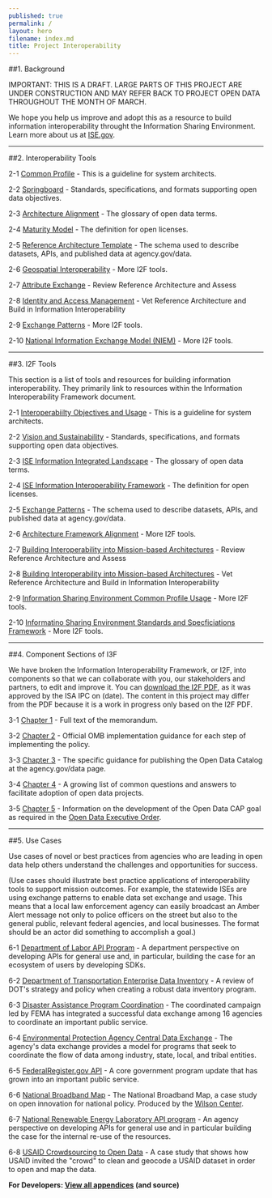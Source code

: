 ```yaml
---
published: true
permalink: /
layout: hero
filename: index.md
title: Project Interoperability
---
```


##1. Background

IMPORTANT: THIS IS A DRAFT. LARGE PARTS OF THIS PROJECT ARE UNDER CONSTRUCTION AND MAY REFER BACK TO PROJECT OPEN DATA THROUGHOUT THE MONTH OF MARCH.

We hope you help us improve and adopt this as a resource to build information interoperability throught the Information Sharing Environment. Learn more about us at [ISE.gov](http://ise.gov).

----------------

##2. Interoperability Tools


2-1 [Common Profile](principles/) - This is a guideline for system architects.

2-2 [Springboard](open-standards/) - Standards, specifications, and formats supporting open data objectives.   

2-3 [Architecture Alignment](glossary/) - The glossary of open data terms.

2-4 [Maturity Model](open-licenses/) - The definition for open licenses. 

2-5 [Reference Architecture Template](schema/) - The schema used to describe datasets, APIs, and published data at agency.gov/data. 

2-6 [Geospatial Interoperability](glossary/) - More I2F tools.

2-7 [Attribute Exchange](glossary/) - Review Reference Architecture and Assess

2-8 [Identity and Access Management](glossary/) - Vet Reference Architecture and Build in Information Interoperability

2-9 [Exchange Patterns](glossary/) - More I2F tools.

2-10 [National Information Exchange Model (NIEM)](glossary/) - More I2F tools.


----------------

##3. I2F Tools

This section is a list of tools and resources for building information interoperability. They primarily link to resources within the Information Interoperability Framework document.

2-1 [Interoperabiilty Objectives and Usage](principles/) - This is a guideline for system architects.

2-2 [Vision and Sustainability](open-standards/) - Standards, specifications, and formats supporting open data objectives.   

2-3 [ISE Information Integrated Landscape](glossary/) - The glossary of open data terms.

2-4 [ISE Information Interoperability Framework](open-licenses/) - The definition for open licenses. 

2-5 [Exchange Patterns](schema/) - The schema used to describe datasets, APIs, and published data at agency.gov/data. 

2-6 [Architecture Framework Alignment](glossary/) - More I2F tools.

2-7 [Building Interoperability into Mission-based Architectures](glossary/) - Review Reference Architecture and Assess

2-8 [Building Interoperability into Mission-based Architectures](glossary/) - Vet Reference Architecture and Build in Information Interoperability

2-9 [Information Sharing Environment Common Profile Usage](glossary/) - More I2F tools.

2-10 [Informatino Sharing Environment Standards and Specficiations Framework](glossary/) - More I2F tools.


----------------

##4. Component Sections of I3F

We have broken the Information Interoperability Framework, or I2F, into components so that we can collaborate with you, our stakeholders and partners, to edit and improve it. You can [download the I2F PDF](http://ise.gov), as it was approved by the ISA IPC on (date). The content in this project may differ from the PDF because it is a work in progress only based on the I2F PDF.

3-1 [Chapter 1](/policy-memo/) - Full text of the memorandum.  

3-2 [Chapter 2](/implementation-guide/) - Official OMB implementation guidance for each step of implementing the policy. 

3-3 [Chapter 3](/catalog/) - The specific guidance for publishing the Open Data Catalog at the agency.gov/data page.  

3-4 [Chapter 4](/faq/) - A growing list of common questions and answers to facilitate adoption of open data projects.  

3-5 [Chapter 5](http://goals.performance.gov/opendata) - Information on the development of the Open Data CAP goal as required in the [Open Data Executive Order](http://www.whitehouse.gov/the-press-office/2013/05/09/executive-order-making-open-and-machine-readable-new-default-government). 

----------------

##5. Use Cases

Use cases of novel or best practices from agencies who are leading in open data help others understand the challenges and opportunities for success.

(Use cases should illustrate best practice applications of interoperability tools to support mission outcomes. For example, the statewide ISEs are using exchange patterns to enable data set exchange and usage. This means that a local law enforcement agency can easily broadcast an Amber Alert message not only to police officers on the street but also to the general public, relevant federal agencies, and local businesses. The format should be an actor did something to accomplish a goal.)

6-1 [Department of Labor API Program](labor-case-study/) - A department perspective on developing APIs for general use and, in particular, building the case for an ecosystem of users by developing SDKs.

6-2 [Department of Transportation Enterprise Data Inventory](transportation-case-study/) - A review of DOT's strategy and policy when creating a robust data inventory program.  

6-3 [Disaster Assistance Program Coordination](fema-case-study/) - The coordinated campaign led by FEMA has integrated a successful data exchange among 16 agencies to coordinate an important public service.  

6-4 [Environmental Protection Agency Central Data Exchange](epa-case-study/) - The agency's data exchange provides a model for programs that seek to coordinate the flow of data among industry, state, local, and tribal entities.  

6-5 [FederalRegister.gov API](https://www.federalregister.gov/uploads/2012/11/FR2-API-Case-Study1.pdf) - A core government program update that has grown into an important public service.

6-6 [National Broadband Map](http://www.scribd.com/doc/109998799/The-National-Broadband-Map-A-Case-Study-on-Open-Innovation-for-National-Policy) - The National Broadband Map, a case study on open innovation for national policy.  Produced by the [Wilson Center](http://www.wilsoncenter.org/).

6-7 [National Renewable Energy Laboratory API program](http://developer.nrel.gov/api-case-study/) - An agency perspective on developing APIs for general use and in particular building the case for the internal re-use of the resources.

6-8 [USAID Crowdsourcing to Open Data](http://transition.usaid.gov/our_work/economic_growth_and_trade/development_credit/pdfs/2012/USAIDCrowdsourcingCaseStudy.pdf) - A case study that shows how USAID invited the "crowd" to clean and geocode a USAID dataset in order to open and map the data.


**For Developers: [View all appendices](http://github.com/project-open-data/) (and source)**
